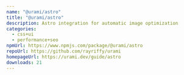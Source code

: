 ```yaml
---
name: "@urami/astro"
title: "@urami/astro"
description: Astro integration for automatic image optimization
categories:
  - css+ui
  - performance+seo
npmUrl: https://www.npmjs.com/package/@urami/astro
repoUrl: https://github.com/rayriffy/urami
homepageUrl: https://urami.dev/guide/astro
downloads: 21
---
```

